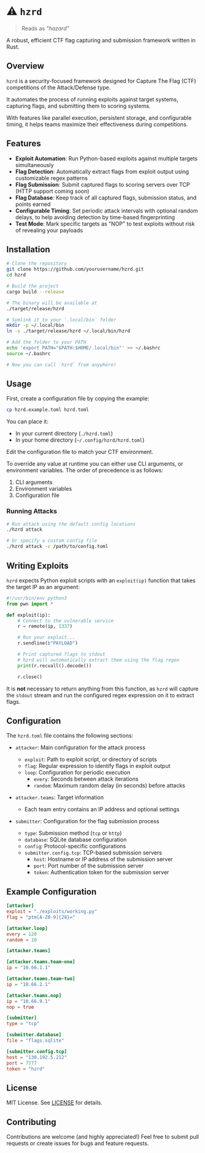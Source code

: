 # ⚠️ `hzrd`
> Reads as *"hazard"*

A robust, efficient CTF flag capturing and submission framework written in Rust.

## Overview

`hzrd` is a security-focused framework designed for Capture The Flag (CTF) competitions of the Attack/Defense type.

It automates the process of running exploits against target systems, capturing flags, and submitting them to scoring systems.

With features like parallel execution, persistent storage, and configurable timing, it helps teams maximize their effectiveness during competitions.

## Features

- **Exploit Automation**: Run Python-based exploits against multiple targets simultaneously
- **Flag Detection**: Automatically extract flags from exploit output using customizable regex patterns
- **Flag Submission**: Submit captured flags to scoring servers over TCP (HTTP support coming soon)
- **Flag Database**: Keep track of all captured flags, submission status, and points earned
- **Configurable Timing**: Set periodic attack intervals with optional random delays, to help avoiding detection by time-based fingerprinting
- **Test Mode**: Mark specific targets as "NOP" to test exploits without risk of revealing your payloads

## Installation

```bash
# Clone the repository
git clone https://github.com/yourusername/hzrd.git
cd hzrd

# Build the project
cargo build --release

# The binary will be available at
./target/release/hzrd

# Symlink it to your `.local/bin` folder
mkdir -p ~/.local/bin
ln -s ./target/release/hzrd ~/.local/bin/hzrd

# Add the folder to your PATH
echo 'export PATH="$PATH:$HOME/.local/bin"' >> ~/.bashrc
source ~/.bashrc

# Now you can call `hzrd` from anywhere!
```

## Usage

First, create a configuration file by copying the example:

```bash
cp hzrd.example.toml hzrd.toml
```

You can place it:
- In your current directory (`./hzrd.toml`)
- In your home directory (`~/.config/hzrd/hzrd.toml`)

Edit the configuration file to match your CTF environment.

To override any value at runtime you can either use CLI arguments, or environment variables. The order of precedence is as follows:
1. CLI arguments
2. Environment variables
3. Configuration file

### Running Attacks

```bash
# Run attack using the default config locations
./hzrd attack

# Or specify a custom config file
./hzrd attack -c /path/to/config.toml
```

## Writing Exploits

`hzrd` expects Python exploit scripts with an `exploit(ip)` function that takes the target IP as an argument:

```python
#!/usr/bin/env python3
from pwn import *

def exploit(ip):
    # Connect to the vulnerable service
    r = remote(ip, 1337)

    # Run your exploit...
    r.sendline(b"PAYLOAD")

    # Print captured flags to stdout
    # hzrd will automatically extract them using the flag regex
    print(r.recvall().decode())

    r.close()
```

It is **not** necessary to return anything from this function, as `hzrd` will capture the `stdout` stream and run the configured regex expression on it to extract flags.

## Configuration

The `hzrd.toml` file contains the following sections:

- `attacker`: Main configuration for the attack process
  - `exploit`: Path to exploit script, or directory of scripts
  - `flag`: Regular expression to identify flags in exploit output
  - `loop`: Configuration for periodic execution
    - `every`: Seconds between attack iterations
    - `random`: Maximum random delay (in seconds) before attacks

- `attacker.teams`: Target information
  - Each team entry contains an IP address and optional settings

- `submitter`: Configuration for the flag submission process
  - `type`: Submission method (`tcp` or `http`)
  - `database`: SQLite database configuration
  - `config`: Protocol-specific configurations
  - `submitter.config.tcp`: TCP-based submission servers
    - `host`: Hostname or IP address of the submission server
    - `port`: Port number of the submission server
    - `token`: Authentication token for the submission server

## Example Configuration

```toml
[attacker]
exploit = "./exploits/working.py"
flag = "ptm[A-Z0-9]{28}="

[attacker.loop]
every = 120
random = 10

[attacker.teams]

[attacker.teams.team-one]
ip = "10.66.1.1"

[attacker.teams.team-two]
ip = "10.66.2.1"

[attacker.teams.nop]
ip = "10.66.9.1"
nop = true

[submitter]
type = "tcp"

[submitter.database]
file = "flags.sqlite"

[submitter.config.tcp]
host = "130.192.5.212"
port = 7777
token = "hzrd"
```

## License

MIT License. See [LICENSE](LICENSE) for details.

## Contributing

Contributions are welcome (and highly appreciated!) Feel free to submit pull requests or create issues for bugs and feature requests.
